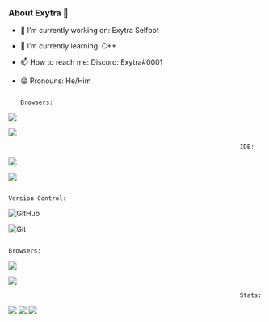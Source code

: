 ### About Exytra 👋

- 🔭 I’m currently working on: Exytra Selfbot
- 🌱 I’m currently learning: C++
- 📫 How to reach me: Discord: Exytra#0001
- 😄 Pronouns: He/Him


  
                                                                    Browsers:
<p><img align="middle" src=https://img.shields.io/badge/Python-FFD43B?style=for-the-badge&logo=python&logoColor=darkgreen /> 
<p<imgalign="middle"src=https://img.shields.io/badge/Java-ED8B00?style=for-the-badge&logo=java&logoColor=white-FFD43B?style=for-the-badge&logo=python&logoColor=darkgreen/>  
<p><img align="middle" src=https://img.shields.io/badge/Lua-2C2D72?style=for-the-badge&logo=lua&logoColor=white-FFD43B?style=for-the-badge&logo=python&logoColor=darkgreen />

  
                                                                    IDE:
<p><img align="center" src=https://img.shields.io/badge/Visual_Studio_Code-0078D4?style=for-the-badge&logo=visual%20studio%20code&logoColor=white />
<p><img align="center" src=https://img.shields.io/badge/IntelliJIDEA-000000.svg?style=for-the-badge&logo=intellij-idea&logoColor=white />


                                                                    Version Control:
![GitHub](https://img.shields.io/badge/github-%23121011.svg?style=for-the-badge&logo=github&logoColor=white)
  
![Git](https://img.shields.io/badge/git-%23F05033.svg?style=for-the-badge&logo=git&logoColor=white)
  

                                                                    Browsers:
<p><img align="center" src=https://img.shields.io/badge/Google_chrome-4285F4?style=for-the-badge&logo=Google-chrome&logoColor=white />
<p><img align="center" src=https://img.shields.io/badge/Brave-FF1B2D?style=for-the-badge&logo=Brave&logoColor=white />
  
 
                                                                    Stats:
![](https://github-profile-summary-cards.vercel.app/api/cards/profile-details?username=Exytra&theme=monokai)
![](https://github-profile-summary-cards.vercel.app/api/cards/stats?username=Exytra&theme=monokai) ![](https://github-profile-summary-cards.vercel.app/api/cards/repos-per-language?username=Exytra&theme=monokai)
